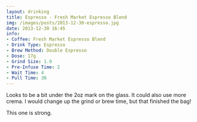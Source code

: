 ```yaml
---
layout: drinking
title: Espresso - Fresh Market Espresso Blend
img: /images/posts/2013-12-30-espresso.jpg
date: 2013-12-30 16:45
info:
- Coffee: Fresh Market Espresso Blend
- Drink Type: Espresso
- Brew Method: Double Espresso
- Dose: 17g
- Grind Size: 1.9
- Pre-Infuse Time: 2
- Wait Time: 4
- Pull Time: 30
---
```


Looks to be a bit under the 2oz mark on the glass. It could also use
more crema. I would change up the grind or brew time, but that
finished the bag!

This one is strong.
